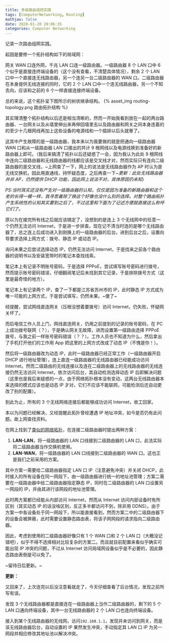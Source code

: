 ```yaml
---
title: 多级路由组网实践
tags: [ComputerNetworking, Routing]
mathjax: false
date: 2020-01-20 20:06:35
categories: Computer Networking
---
```


记录一次路由组网实践。

<!-- more -->

起因是要修一个拓扑结构如下的局域网：

网关 WAN 口连外网，千兆 LAN 口连一级路由器。一级路由器 8 个 LAN 口中 6 个似乎是直接连终端设备的（这个没有查看，不清楚具体情况），剩余 2 个 LAN 口中一个直接连无线路由器，另一个连另一台二级路由器的 WAN 口。二级路由器在本身提供无线连接的同时，它的 2 个 LAN 口中一个连无线路由器，另一个不知去向，应该和之前的 6 个一样直接连接终端设备。

总的来说，这个拓扑呈下图所示的树状继承结构。
{% asset_img routing-topology.png 路由拓扑结构 %}

其实理清整个拓扑结构以后还是相当清晰的，然而一开始我看到放在一起的两台路由器、一台网关以及从墙里伸出来再伸回墙里去以及路由器和网关之间本身连着的的至少十几根网线再加上这些设备的电源线和一个插排以后头就晕了。

这其中产生故障的是一级路由器，我本来以为我要做的就是把通向一级路由器 WAN 口和从一级路由器 LAN 口接出的共计 9 根网线以及电源线换到准备好的新路由器上即可。（我后来搞清了拓扑以后还疑惑了一会，因为我认为此处 9 根网线中连向二级路由器和无线路由器的线都应该是交叉线才对，然而实际只有连向二级路由器的是交叉线，~上网查了一下，网上的说法是无线路由器作为 AP 时认为是无线交换机，因此用直通线，持怀疑态度，之后再查一下~_更新：此处无线路由器并非 AP，仍然提供 DHCP 功能，因此网上说法不对，具体原因仍未知_）

_PS:当时其实还没有产生对一级路由器的认知，仅仅是因为准备的新路由器和这个老的长得一模一样，我寻思着除了换这个好像也没什么别的选择。对整个路由拓扑产生系统性的认知其实要到之后了，不过这里和下面为了记述方便就直接这么称呼它们了。_

原以为在接完所有线之后就应该搞定了，没想到的是连上 3 个无线网中的任意一个仍然无法访问 Internet，于是进一步排查。现在记不清当时连的是哪个无线路由器了，总之连上后成功进入到刚换上的一级路由器的后台。进到后台之后，设置向导要求选择上网方式：拨号、静态 IP 或动态 IP。

询问未果之后尝试选择动态 IP，仍然无法访问 Internet，于是找来之前各个路由器的说明书以及安装宽带时的笔记本查找线索。

笔记本上有记录不明账号密码，于是选择 PPPoE，尝试填写账号密码进行拨号，然而提示账号密码错误，仔细翻阅笔记后未找到其它记录，于是排除拨号方式（这里是最奇怪的地方）。

笔记本上有记录两个 IP，查了一下都是江苏省苏州市的 IP，此时静态 IP 方式成为唯一可能的上网方式，于是尝试填写，仍然未果。~傻了~

经提醒，尝试网线直连网关（压根没想着要拨号）访问 Internet，仍失败，怀疑网关坏了。

而后电信工作人员上门，网线直连网关，仍用之前提到的记录的账号密码，在 PC 上成功拨号联网（？），于是确认网关无故障，进而设置第一级路由选择 PPPoE 拨号，与我之前一样账号密码错误（？？）。工作人员也不知道为什么，然后拿出了手机打开他们的工作用 App 把这里的上网方式改成了动态 IP（不愧是你！）。

然后将一级路由器改为动态 IP，此时一级路由器已经正常工作（一级路由器开启 DHCP 进行地址管理），连上直连一级路由器的无线路由器已经能成功访问 Internet。然而二级路由的无线连接以及连在二级路由器上的无线路由器的无线连接仍然无法访问 Internet，依次访问后台，其自动检测选择动态 IP 后即解决问题（这里也是我后来疑惑的一点，由于网络拓扑根本没有变动，这两台无线路由器本来选择的模式应该也是动态 IP 才对，它们不应该不能联网，可能检测后还自动更改了别的配置）。

到此为止，所有的 3 个无线网络连接后都能够成功访问 Internet，收工回家。

本以为问题已经解决，又经提醒此拓扑曾经遭遇 IP 地址冲突，如今是否仍有此问题。故上网查找资料。

在网上找到了[类似的网络拓扑](https://post.smzdm.com/p/700438/)，在连接二级路由器时提出两种方案：

1. **LAN-LAN**，将一级路由器的 LAN 口线接到二级路由器的 LAN 口，此法实际将二级路由器当作交换机使用。
2. **LAN-WAN**，将一级路由器的 LAN 口线接到二级路由器的 WAN 口。这也正是我们之前采用的方案。

其中方案一需要给二级路由器指定 LAN 口 IP（注意避免冲突）并关闭 DHCP，此时接入的所有设备在同一网段下，由一级路由器进行统一的地址池管理；方案二需要在一级路由器中给二级路由器指定静态 IP，同时在二级路由器的 LAN 口设置另一网段的 IP，并由其进行该网段的地址池管理。

此时两方案都已经能从内部访问 Internet，然而从 Internet 访问内部设备时有所区别（其实动态 IP 的话没啥区别，反正多半都访问不到，除非用 DDNS）。由于方案一中各设备处于同一网段下，所以能直接看到，然而方案二中的二级路由器下的设备会被屏蔽，此时需要设置静态路由表，将该子网网段的请求指向二级路由器。

因此，考虑到使用的二级路由器好像只有 1 个 WAN 口和 2 个 LAN 口（大概没记错吧），似乎不得不选择相对比较复杂的方案二。而且就目前配置来看似乎确实可能出现 IP 冲突的问题，不过从 Internet 访问局域网设备似乎是不必要的，因此静态路由表倒是可以免了。

~留待日后更新。~

**更新：**

又回来了，上次连完以后没注意看就走了，今天仔细查看了后台情况，发现之前所写有误。

发现 3 个无线路由器都是直接连在一级路由器上当作二级路由器的，剩下的 5 个 LAN 口通向终端设备，其中一台无线路由器的 2 个 LAN 口也连向终端设备。

接入到某个无线路由器的无线网，访问`192.168.1.1`，发现并未访问到网关，而是该无线路由器后台，自动设置的 IP 果然发生冲突，手动指定其 LAN 口 IP 为另一网段并相应修改其地址池以解决冲突。
